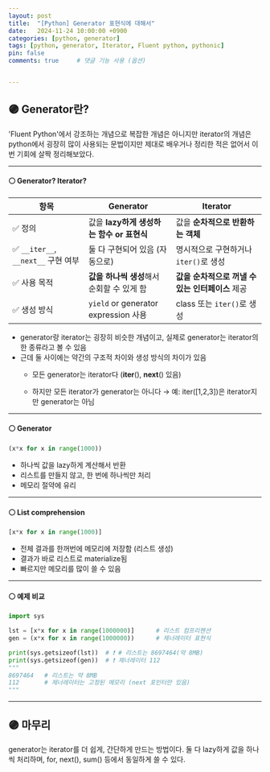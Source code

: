 ```yaml
---
layout: post
title:  "[Python] Generator 표현식에 대해서"
date:   2024-11-24 10:00:00 +0900
categories: [python, generator]
tags: [python, generator, Iterator, Fluent python, pythonic]
pin: false
comments: true     # 댓글 기능 사용 (옵션)


---
```

## 🟣 Generator란?
'Fluent Python'에서 강조하는 개념으로 복잡한 개념은 아니지만 iterator의 개념은 python에서 굉장히 많이 사용되는 문법이지만 제대로 배우거나 정리한 적은 없어서 이번 기회에 살짝 정리해보았다.

---

#### ⚪ Generator? Iterator?
| 항목                             | Generator                               | Iterator                                      |
| ------------------------------ | --------------------------------------- | --------------------------------------------- |
| ✅ 정의                           | 값을 **lazy하게 생성하는 함수 or 표현식**            | 값을 **순차적으로 반환하는 객체**                          |
| ✅ `__iter__`, `__next__` 구현 여부 | 둘 다 구현되어 있음 (자동으로)                      | 명시적으로 구현하거나 `iter()`로 생성                      |
| ✅ 사용 목적                        | **값을 하나씩 생성**해서 순회할 수 있게 함              | **값을 순차적으로 꺼낼 수 있는 인터페이스** 제공                 |
| ✅ 생성 방식                        | `yield` or generator expression 사용      | class 또는 `iter()`로 생성                         |

- generator랑 iterator는 굉장히 비슷한 개념이고, 실제로 generator는 iterator의 한 종류라고 볼 수 있음
- 근데 둘 사이에는 약간의 구조적 차이와 생성 방식의 차이가 있음
  * 모든 generator는 iterator다 (__iter__(), __next__() 있음)

  * 하지만 모든 iterator가 generator는 아니다
      → 예: iter([1,2,3])은 iterator지만 generator는 아님


---

#### ⚪ Generator
```py
(x*x for x in range(1000))
```
- 하나씩 값을 lazy하게 계산해서 반환
- 리스트를 만들지 않고, 한 번에 하나씩만 처리
- 메모리 절약에 유리

---

#### ⚪ List comprehension  
```py
[x*x for x in range(1000)]
```
- 전체 결과를 한꺼번에 메모리에 저장함 (리스트 생성)
- 결과가 바로 리스트로 materialize됨
- 빠르지만 메모리를 많이 쓸 수 있음

---


#### ⚪ 예제 비교 
```py
import sys

lst = [x*x for x in range(1000000)]      # 리스트 컴프리헨션
gen = (x*x for x in range(1000000))      # 제너레이터 표현식

print(sys.getsizeof(lst))  # ❗ # 리스트는 8697464(약 8MB)
print(sys.getsizeof(gen))  # ❗ 제너레이터 112
"""
8697464   # 리스트는 약 8MB
112       # 제너레이터는 고정된 메모리 (next 포인터만 있음)
"""
```
 
---


## 🟣 마무리

generator는 iterator를 더 쉽게, 간단하게 만드는 방법이다. 둘 다 lazy하게 값을 하나씩 처리하며, for, next(), sum() 등에서 동일하게 쓸 수 있다.


